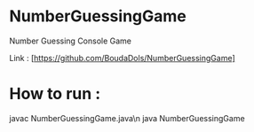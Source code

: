# NumberGuessingGame
Number Guessing Console Game


Link : [https://github.com/BoudaDols/NumberGuessingGame]

# How to run : 
javac NumberGuessingGame.java\n
java NumberGuessingGame
